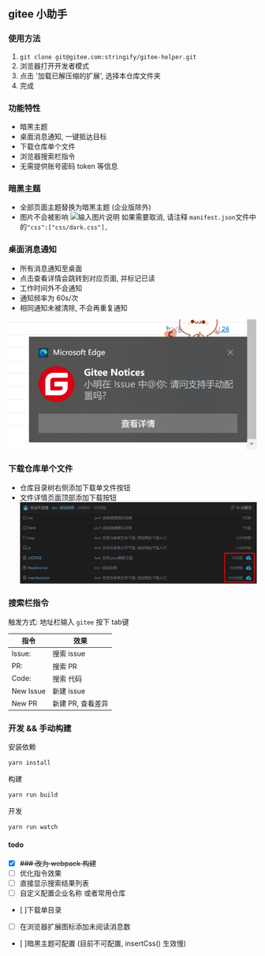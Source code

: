 ## gitee 小助手
### 使用方法
1. `git clone git@gitee.com:stringify/gitee-helper.git`
2. 浏览器打开开发者模式
3. 点击 '加载已解压缩的扩展', 选择本仓库文件夹
4. 完成
### 功能特性
- 暗黑主题
- 桌面消息通知, 一键抵达目标
- 下载仓库单个文件
- 浏览器搜索栏指令
- 无需提供账号密码 token 等信息
### 暗黑主题
  - 全部页面主题替换为暗黑主题 (企业版除外)
  - 图片不会被影响
  ![输入图片说明](img/VMZD~U\)6LNFXJ1GN%5D47VF4E.jpg)
  如果需要取消, 请注释 `manifest.json`文件中的`"css":["css/dark.css"], `
### 桌面消息通知
 - 所有消息通知至桌面
 - 点击查看详情会跳转到对应页面, 并标记已读
 - 工作时间外不会通知
 - 通知频率为 60s/次
 - 相同通知未被清除, 不会再重复通知

![输入图片说明](img/image.png)
### 下载仓库单个文件
- 仓库目录树右侧添加下载单文件按钮
- 文件详情页面顶部添加下载按钮
![输入图片说明](img/example-downlaod.png)


### 搜索栏指令
触发方式: 地址栏输入 `gitee` 按下 tab键

|指令|效果|
|---|---|
|Issue: |搜索 issue|
|PR: |搜索 PR|
|Code: |搜索 代码|
|New Issue|新建 issue|
|New PR|新建 PR, 查看差异|
### 开发 && 手动构建

安装依赖
```bash
yarn install
```
构建
```bash
yarn run build
```
开发
```bash
yarn run watch
```
#### todo
 - [x] ~~### 改为 webpack 构建~~
 - [ ] 优化指令效果
 - [ ] 直接显示搜索结果列表
 - [ ] 自定义配置企业名称 或者常用仓库
 - [ ]下载单目录
 - [ ] 在浏览器扩展图标添加未阅读消息数
 - [ ]暗黑主题可配置 (目前不可配置, insertCss() 生效慢)